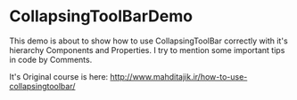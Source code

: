 # CollapsingToolBarDemo

This demo is about to show how to use CollapsingToolBar correctly with it's hierarchy Components and Properties.
I try to mention some important tips in code by Comments.

It's Original course is here: http://www.mahditajik.ir/how-to-use-collapsingtoolbar/
